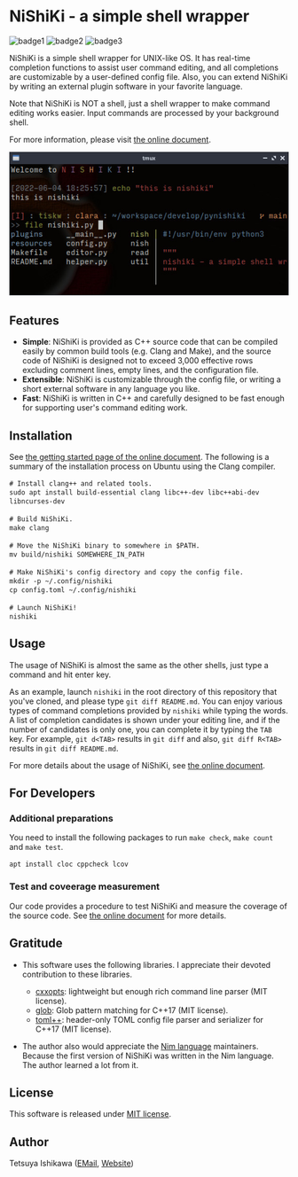NiShiKi - a simple shell wrapper
====================================================================================================

![badge1](https://img.shields.io/badge/C++-17-blue)
![badge2](https://img.shields.io/badge/license-MIT-orange)
![badge3](https://img.shields.io/badge/coverage-95.7%25-green)

NiShiKi is a simple shell wrapper for UNIX-like OS. It has real-time completion functions to assist
user command editing, and all completions are customizable by a user-defined config file. Also, you
can extend NiShiKi by writing an external plugin software in your favorite language.

Note that NiShiKi is NOT a shell, just a shell wrapper to make command editing works easier.
Input commands are processed by your background shell.

For more information, please visit [the online document](https://tiskw.gitbook.io/nishiki-online-document/).

<div align="center">
  <img src="resources/screenshot.jpg" alt="NiShiKi screenshot" />
</div>


Features
----------------------------------------------------------------------------------------------------
  
- **Simple**: NiShiKi is provided as C++ source code that can be compiled easily by common build
  tools (e.g. Clang and Make), and the source code of NiShiKi is designed not to exceed 3,000
  effective rows excluding comment lines, empty lines, and the configuration file.
- **Extensible**: NiShiKi is customizable through the config file, or writing a short external
  software in any language you like.
- **Fast**: NiShiKi is written in C++ and carefully designed to be fast enough for supporting
  user's command editing work.


Installation
----------------------------------------------------------------------------------------------------

See [the getting started page of the online document](https://tiskw.gitbook.io/nishiki-online-document/usage-guides/getting-started).
The following is a summary of the installation process on Ubuntu using the Clang compiler.

```console
# Install clang++ and related tools.
sudo apt install build-essential clang libc++-dev libc++abi-dev libncurses-dev

# Build NiShiKi.
make clang

# Move the NiShiKi binary to somewhere in $PATH.
mv build/nishiki SOMEWHERE_IN_PATH

# Make NiShiKi's config directory and copy the config file.
mkdir -p ~/.config/nishiki
cp config.toml ~/.config/nishiki

# Launch NiShiKi!
nishiki
```


Usage
----------------------------------------------------------------------------------------------------

The usage of NiShiKi is almost the same as the other shells, just type a command and hit enter key.

As an example, launch `nishiki` in the root directory of this repository that you've cloned,
and please type `git diff README.md`. You can enjoy various types of command completions provided
by `nishiki` while typing the words. A list of completion candidates is shown under your editing
line, and if the number of candidates is only one, you can complete it by typing the `TAB` key.
For example, `git d<TAB>` results in `git diff` and also, `git diff R<TAB>` results in
`git diff README.md`.

For more details about the usage of NiShiKi, see [the online document](https://tiskw.gitbook.io/nishiki-online-document/usage-guides/getting-started#usage).


For Developers
----------------------------------------------------------------------------------------------------

### Additional preparations

You need to install the following packages to run `make check`, `make count` and `make test`.

```console
apt install cloc cppcheck lcov
```

### Test and coveerage measurement

Our code provides a procedure to test NiShiKi and measure the coverage of the source code.
See [the online document](https://tiskw.gitbook.io/nishiki-online-document/for-developers/test-and-coverage)
for more details.


Gratitude
----------------------------------------------------------------------------------------------------

* This software uses the following libraries. I appreciate their devoted contribution
  to these libraries.
  - [cxxopts](https://github.com/jarro2783/cxxopts):
    lightweight but enough rich command line parser (MIT license).
  - [glob](https://github.com/p-ranav/glob):
    Glob pattern matching for C++17 (MIT license).
  - [toml++](https://github.com/marzer/tomlplusplus):
    header-only TOML config file parser and serializer for C++17 (MIT license).

* The author also would appreciate the [Nim language](https://nim-lang.org/) maintainers. Because
  the first version of NiShiKi was written in the Nim language. The author learned a lot from it.


License
----------------------------------------------------------------------------------------------------

This software is released under [MIT license](LICENSE.md).


Author
----------------------------------------------------------------------------------------------------

Tetsuya Ishikawa ([EMail](mailto:tiskw111@gmail.com), [Website](https://tiskw.github.io/about_en.html))
